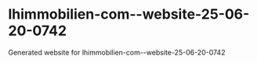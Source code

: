 # lhimmobilien-com--website-25-06-20-0742
Generated website for lhimmobilien-com--website-25-06-20-0742
